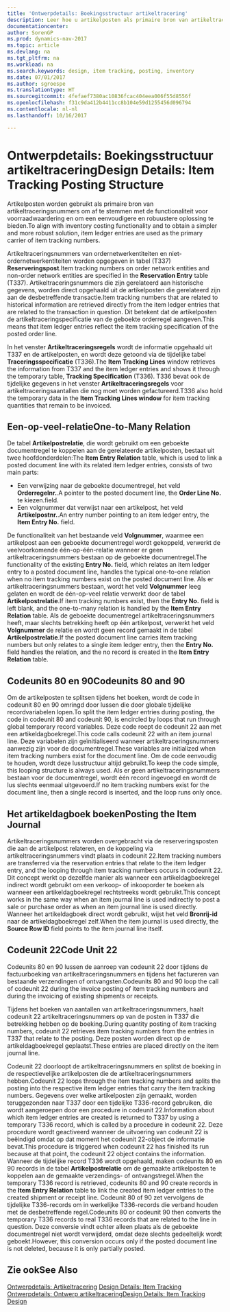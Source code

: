 ```yaml
---
title: 'Ontwerpdetails: Boekingsstructuur artikeltracering'
description: Leer hoe u artikelposten als primaire bron van artikeltraceringsnummers gebruikt.
documentationcenter: 
author: SorenGP
ms.prod: dynamics-nav-2017
ms.topic: article
ms.devlang: na
ms.tgt_pltfrm: na
ms.workload: na
ms.search.keywords: design, item tracking, posting, inventory
ms.date: 07/01/2017
ms.author: sgroespe
ms.translationtype: HT
ms.sourcegitcommit: 4fefaef7380ac10836fcac404eea006f55d8556f
ms.openlocfilehash: f31c9da412b4411cc8b104e59d1255456d096794
ms.contentlocale: nl-nl
ms.lasthandoff: 10/16/2017

---
```

# <a name="design-details-item-tracking-posting-structure"></a><span data-ttu-id="c2047-103">Ontwerpdetails: Boekingsstructuur artikeltracering</span><span class="sxs-lookup"><span data-stu-id="c2047-103">Design Details: Item Tracking Posting Structure</span></span>
<span data-ttu-id="c2047-104">Artikelposten worden gebruikt als primaire bron van artikeltraceringsnummers om af te stemmen met de functionaliteit voor voorraadwaardering en om een eenvoudigere en robuustere oplossing te bieden.</span><span class="sxs-lookup"><span data-stu-id="c2047-104">To align with inventory costing functionality and to obtain a simpler and more robust solution, item ledger entries are used as the primary carrier of item tracking numbers.</span></span>  
  
<span data-ttu-id="c2047-105">Artikeltraceringsnummers van ordernetwerkentiteiten en niet-ordernetwerkentiteiten worden opgegeven in tabel (T337) **Reserveringspost**.</span><span class="sxs-lookup"><span data-stu-id="c2047-105">Item tracking numbers on order network entities and non-order network entities are specified in the **Reservation Entry** table (T337).</span></span> <span data-ttu-id="c2047-106">Artikeltraceringsnummers die zijn gerelateerd aan historische gegevens, worden direct opgehaald uit de artikelposten die gerelateerd zijn aan de desbetreffende transactie.</span><span class="sxs-lookup"><span data-stu-id="c2047-106">Item tracking numbers that are related to historical information are retrieved directly from the item ledger entries that are related to the transaction in question.</span></span> <span data-ttu-id="c2047-107">Dit betekent dat de artikelposten de artikeltraceringspecificatie van de geboekte orderregel aangeven.</span><span class="sxs-lookup"><span data-stu-id="c2047-107">This means that item ledger entries reflect the item tracking specification of the posted order line.</span></span>  
  
<span data-ttu-id="c2047-108">In het venster **Artikeltraceringsregels** wordt de informatie opgehaald uit T337 en de artikelposten, en wordt deze getoond via de tijdelijke tabel **Traceringsspecificatie** (T336).</span><span class="sxs-lookup"><span data-stu-id="c2047-108">The **Item Tracking Lines** window retrieves the information from T337 and the item ledger entries and shows it through the temporary table, **Tracking Specification** (T336).</span></span> <span data-ttu-id="c2047-109">T336 bevat ook de tijdelijke gegevens in het venster **Artikeltraceringsregels** voor artikeltraceringsaantallen die nog moet worden gefactureerd.</span><span class="sxs-lookup"><span data-stu-id="c2047-109">T336 also hold the temporary data in the **Item Tracking Lines window** for item tracking quantities that remain to be invoiced.</span></span>  
  
## <a name="one-to-many-relation"></a><span data-ttu-id="c2047-110">Een-op-veel-relatie</span><span class="sxs-lookup"><span data-stu-id="c2047-110">One-to-Many Relation</span></span>  
<span data-ttu-id="c2047-111">De tabel **Artikelpostrelatie**, die wordt gebruikt om een geboekte documentregel te koppelen aan de gerelateerde artikelposten, bestaat uit twee hoofdonderdelen:</span><span class="sxs-lookup"><span data-stu-id="c2047-111">The **Item Entry Relation** table, which is used to link a posted document line with its related item ledger entries, consists of two main parts:</span></span>  
  
* <span data-ttu-id="c2047-112">Een verwijzing naar de geboekte documentregel, het veld **Orderregelnr.**.</span><span class="sxs-lookup"><span data-stu-id="c2047-112">A pointer to the posted document line, the **Order Line No.**</span></span> <span data-ttu-id="c2047-113">te kiezen.</span><span class="sxs-lookup"><span data-stu-id="c2047-113">field.</span></span>  
* <span data-ttu-id="c2047-114">Een volgnummer dat verwijst naar een artikelpost, het veld **Artikelpostnr.**.</span><span class="sxs-lookup"><span data-stu-id="c2047-114">An entry number pointing to an item ledger entry, the **Item Entry No.** field.</span></span>  
  
<span data-ttu-id="c2047-115">De functionaliteit van het bestaande veld **Volgnummer**, waarmee een artikelpost aan een geboekte documentregel wordt gekoppeld, verwerkt de veelvoorkomende één-op-één-relatie wanneer er geen artikeltraceringsnummers bestaan op de geboekte documentregel.</span><span class="sxs-lookup"><span data-stu-id="c2047-115">The functionality of the existing **Entry No.** field, which relates an item ledger entry to a posted document line, handles the typical one-to-one relation when no item tracking numbers exist on the posted document line.</span></span> <span data-ttu-id="c2047-116">Als er artikeltraceringsnummers bestaan, wordt het veld **Volgnummer** leeg gelaten en wordt de één-op-veel relatie verwerkt door de tabel **Artikelpostrelatie**.</span><span class="sxs-lookup"><span data-stu-id="c2047-116">If item tracking numbers exist, then the **Entry No.** field is left blank, and the one-to-many relation is handled by the **Item Entry Relation** table.</span></span> <span data-ttu-id="c2047-117">Als de geboekte documentregel artikeltraceringsnummers heeft, maar slechts betrekking heeft op één artikelpost, verwerkt het veld **Volgnummer** de relatie en wordt geen record gemaakt in de tabel **Artikelpostrelatie**.</span><span class="sxs-lookup"><span data-stu-id="c2047-117">If the posted document line carries item tracking numbers but only relates to a single item ledger entry, then the **Entry No.** field handles the relation, and the no record is created in the **Item Entry Relation** table.</span></span>  
  
## <a name="codeunits-80-and-90"></a><span data-ttu-id="c2047-118">Codeunits 80 en 90</span><span class="sxs-lookup"><span data-stu-id="c2047-118">Codeunits 80 and 90</span></span>  
<span data-ttu-id="c2047-119">Om de artikelposten te splitsen tijdens het boeken, wordt de code in codeunit 80 en 90 omringd door lussen die door globale tijdelijke recordvariabelen lopen.</span><span class="sxs-lookup"><span data-stu-id="c2047-119">To split the item ledger entries during posting, the code in codeunit 80 and codeunit 90, is encircled by loops that run through global temporary record variables.</span></span> <span data-ttu-id="c2047-120">Deze code roept de codeunit 22 aan met een artikeldagboekregel.</span><span class="sxs-lookup"><span data-stu-id="c2047-120">This code calls codeunit 22 with an item journal line.</span></span> <span data-ttu-id="c2047-121">Deze variabelen zijn geïnitialiseerd wanneer artikeltraceringsnummers aanwezig zijn voor de documentregel.</span><span class="sxs-lookup"><span data-stu-id="c2047-121">These variables are initialized when item tracking numbers exist for the document line.</span></span> <span data-ttu-id="c2047-122">Om de code eenvoudig te houden, wordt deze lusstructuur altijd gebruikt.</span><span class="sxs-lookup"><span data-stu-id="c2047-122">To keep the code simple, this looping structure is always used.</span></span> <span data-ttu-id="c2047-123">Als er geen artikeltraceringsnummers bestaan voor de documentregel, wordt één record ingevoegd en wordt de lus slechts eenmaal uitgevoerd.</span><span class="sxs-lookup"><span data-stu-id="c2047-123">If no item tracking numbers exist for the document line, then a single record is inserted, and the loop runs only once.</span></span>  
  
## <a name="posting-the-item-journal"></a><span data-ttu-id="c2047-124">Het artikeldagboek boeken</span><span class="sxs-lookup"><span data-stu-id="c2047-124">Posting the Item Journal</span></span>  
<span data-ttu-id="c2047-125">Artikeltraceringsnummers worden overgebracht via de reserveringsposten die aan de artikelpost relateren, en de koppeling via artikeltraceringsnummers vindt plaats in codeunit 22.</span><span class="sxs-lookup"><span data-stu-id="c2047-125">Item tracking numbers are transferred via the reservation entries that relate to the item ledger entry, and the looping through item tracking numbers occurs in codeunit 22.</span></span> <span data-ttu-id="c2047-126">Dit concept werkt op dezelfde manier als wanneer een artikeldagboekregel indirect wordt gebruikt om een verkoop- of inkooporder te boeken als wanneer een artikeldagboekregel rechtstreeks wordt gebruikt.</span><span class="sxs-lookup"><span data-stu-id="c2047-126">This concept works in the same way when an item journal line is used indirectly to post a sale or purchase order as when an item journal line is used directly.</span></span> <span data-ttu-id="c2047-127">Wanneer het artikeldagboek direct wordt gebruikt, wijst het veld **Bronrij-id** naar de artikeldagboekregel zelf.</span><span class="sxs-lookup"><span data-stu-id="c2047-127">When the item journal is used directly, the **Source Row ID** field points to the item journal line itself.</span></span>  
  
## <a name="code-unit-22"></a><span data-ttu-id="c2047-128">Codeunit 22</span><span class="sxs-lookup"><span data-stu-id="c2047-128">Code Unit 22</span></span>  
<span data-ttu-id="c2047-129">Codeunits 80 en 90 lussen de aanroep van codeunit 22 door tijdens de factuurboeking van artikeltraceringsnummers en tijdens het factureren van bestaande verzendingen of ontvangsten.</span><span class="sxs-lookup"><span data-stu-id="c2047-129">Codeunits 80 and 90 loop the call of codeunit 22 during the invoice posting of item tracking numbers and during the invoicing of existing shipments or receipts.</span></span>  
  
<span data-ttu-id="c2047-130">Tijdens het boeken van aantallen van artikeltraceringsnummers, haalt codeunit 22 artikeltraceringsnummers op van de posten in T337 die betrekking hebben op de boeking.</span><span class="sxs-lookup"><span data-stu-id="c2047-130">During quantity posting of item tracking numbers, codeunit 22 retrieves item tracking numbers from the entries in T337 that relate to the posting.</span></span> <span data-ttu-id="c2047-131">Deze posten worden direct op de artikeldagboekregel geplaatst.</span><span class="sxs-lookup"><span data-stu-id="c2047-131">These entries are placed directly on the item journal line.</span></span>  
  
<span data-ttu-id="c2047-132">Codeunit 22 doorloopt de artikeltraceringsnummers en splitst de boeking in de respectievelijke artikelposten die de artikeltraceringsnummers hebben.</span><span class="sxs-lookup"><span data-stu-id="c2047-132">Codeunit 22 loops through the item tracking numbers and splits the posting into the respective item ledger entries that carry the item tracking numbers.</span></span> <span data-ttu-id="c2047-133">Gegevens over welke artikelposten zijn gemaakt, worden teruggezonden naar T337 door een tijdelijke T336-record gebruiken, die wordt aangeroepen door een procedure in codeunit 22.</span><span class="sxs-lookup"><span data-stu-id="c2047-133">Information about which item ledger entries are created is returned to T337 by using a temporary T336 record, which is called by a procedure in codeunit 22.</span></span> <span data-ttu-id="c2047-134">Deze procedure wordt geactiveerd wanneer de uitvoering van codeunit 22 is beëindigd omdat op dat moment het codeunit 22-object de informatie bevat.</span><span class="sxs-lookup"><span data-stu-id="c2047-134">This procedure is triggered when codeunit 22 has finished its run because at that point, the codeunit 22 object contains the information.</span></span> <span data-ttu-id="c2047-135">Wanneer de tijdelijke record T336 wordt opgehaald, maken codeunits 80 en 90 records in de tabel **Artikelpostrelatie** om de gemaakte artikelposten te koppelen aan de gemaakte verzendings- of ontvangstregel.</span><span class="sxs-lookup"><span data-stu-id="c2047-135">When the temporary T336 record is retrieved, codeunits 80 and 90 create records in the **Item Entry Relation** table to link the created item ledger entries to the created shipment or receipt line.</span></span> <span data-ttu-id="c2047-136">Codeunit 80 of 90 zet vervolgens de tijdelijke T336-records om in werkelijke T336-records die verband houden met de desbetreffende regel.</span><span class="sxs-lookup"><span data-stu-id="c2047-136">Codeunits 80 or codeunit 90 then converts the temporary T336 records to real T336 records that are related to the line in question.</span></span> <span data-ttu-id="c2047-137">Deze conversie vindt echter alleen plaats als de geboekte documentregel niet wordt verwijderd, omdat deze slechts gedeeltelijk wordt geboekt.</span><span class="sxs-lookup"><span data-stu-id="c2047-137">However, this conversion occurs only if the posted document line is not deleted, because it is only partially posted.</span></span>  
  
## <a name="see-also"></a><span data-ttu-id="c2047-138">Zie ook</span><span class="sxs-lookup"><span data-stu-id="c2047-138">See Also</span></span>  
<span data-ttu-id="c2047-139">[Ontwerpdetails: Artikeltracering](design-details-item-tracking.md) </span><span class="sxs-lookup"><span data-stu-id="c2047-139">[Design Details: Item Tracking](design-details-item-tracking.md) </span></span>  
[<span data-ttu-id="c2047-140">Ontwerpdetails: Ontwerp artikeltracering</span><span class="sxs-lookup"><span data-stu-id="c2047-140">Design Details: Item Tracking Design</span></span>](design-details-item-tracking-design.md)
